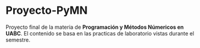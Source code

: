 # Proyecto-PyMN
Proyecto final de la materia de **Programación y Métodos Númericos en UABC**. El contenido se basa en las practicas de laboratorio vistas durante el semestre.
